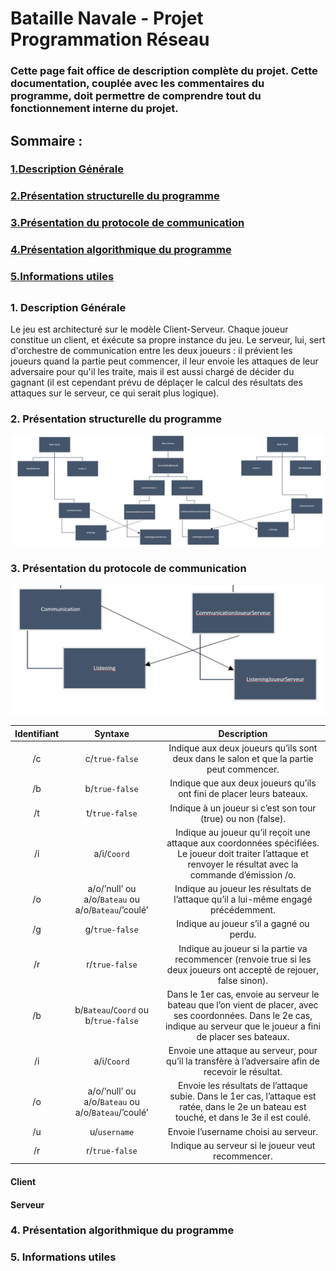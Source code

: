 # Bataille Navale - Projet Programmation Réseau

### Cette page fait office de description complète du projet. Cette documentation, couplée avec les commentaires du programme, doit permettre de comprendre tout du fonctionnement interne du projet.

## Sommaire :

  ### [1.Description Générale](#1--description-générale)
  
  ### [2.Présentation structurelle du programme](#2--présentation-structurelle-du-programme)
  
  ### [3.Présentation du protocole de communication](#3--présentation-du-protocole-de-communication)
  
  ### [4.Présentation algorithmique du programme](#4--présentation-algorithmique-du-programme)
  
  ### [5.Informations utiles](#5--informations-utiles)

##  
  
  ### 1.  Description Générale
  
  Le jeu est architecturé sur le modèle Client-Serveur. Chaque joueur constitue un client, et éxécute sa propre instance du jeu. Le serveur, lui, sert d'orchestre de   communication entre les deux joueurs : il prévient les joueurs quand la partie peut commencer, il leur envoie les attaques de leur adversaire pour qu'il les traite, mais il est aussi chargé de décider du gagnant (il est cependant prévu de déplaçer le calcul des résultats des attaques sur le serveur, ce qui serait plus logique).
  
  ### 2.  Présentation structurelle du programme
  
  ![Hierarchies des instances de classes](/doc_ressources/hierarchies.bmp)
  
  ### 3.  Présentation du protocole de communication
  
  ![Zoom sur les communications](/doc_ressources/communication_zoom.png)
  
  
  
  
  
  **Identifiant**|**Syntaxe**|**Description**
:-----:|:-----:|:-----:
/c|c/`true-false`|Indique aux deux joueurs qu’ils sont deux dans le salon et que la partie peut commencer.
/b|b/`true-false` |Indique que aux deux joueurs qu’ils ont fini de placer leurs bateaux.
/t|t/`true-false`|Indique à un joueur si c’est son tour (true) ou non (false).
/i|a/i/`Coord`|Indique au joueur qu’il reçoit une attaque aux coordonnées spécifiées. Le joueur doit traiter l’attaque et renvoyer le résultat avec la commande d’émission /o.
/o|a/o/’null’ ou a/o/`Bateau` ou a/o/`Bateau`/’coulé’|Indique au joueur les résultats de l’attaque qu’il a lui-même engagé précédemment.
/g|g/`true-false`|Indique au joueur s’il a gagné ou perdu.
/r|r/`true-false`|Indique au joueur si la partie va recommencer (renvoie true si les deux joueurs ont accepté de rejouer, false sinon).
/b|b/`Bateau`/`Coord` ou b/`true-false` |Dans le 1er cas, envoie au serveur le bateau que l’on vient de placer, avec ses coordonnées. Dans le 2e cas, indique au serveur que le joueur a fini de placer ses bateaux.
/i|a/i/`Coord`|Envoie une attaque au serveur, pour qu’il la transfère à l’adversaire afin de recevoir le résultat.
/o|a/o/’null’ ou a/o/`Bateau` ou a/o/`Bateau`/’coulé’|Envoie les résultats de l’attaque subie. Dans le 1er cas, l’attaque est ratée, dans le 2e un bateau est touché, et dans le 3e il est coulé.
/u|u/`username`|Envoie l’username choisi au serveur.
/r|r/`true-false`|Indique au serveur si le joueur veut recommencer.
  
  #### Client
  


  
  
  #### Serveur
  
  
  
  
  
  ### 4.  Présentation algorithmique du programme
  
  ### 5.  Informations utiles


